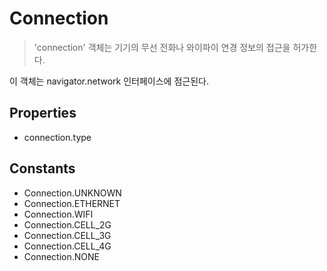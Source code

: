 Connection
==========

> 'connection' 객체는 기기의 무선 전화나 와이파이 연경 정보의 접근을 허가한다.

이 객체는 navigator.network 인터페이스에 점근된다.

Properties
----------

- connection.type

Constants
---------

- Connection.UNKNOWN
- Connection.ETHERNET
- Connection.WIFI
- Connection.CELL_2G
- Connection.CELL_3G
- Connection.CELL_4G
- Connection.NONE

